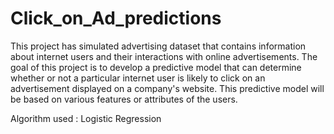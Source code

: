 # Click_on_Ad_predictions

This project has simulated advertising dataset that contains information about internet users and their interactions with online advertisements. The goal of this project is to develop a predictive model that can determine whether or not a particular internet user is likely to click on an advertisement displayed on a company's website. This predictive model will be based on various features or attributes of the users.

Algorithm used : Logistic Regression
